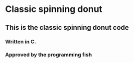 # Classic spinning donut

## This is the classic spinning donut code

### Written in C.

### Approved by the programming fish